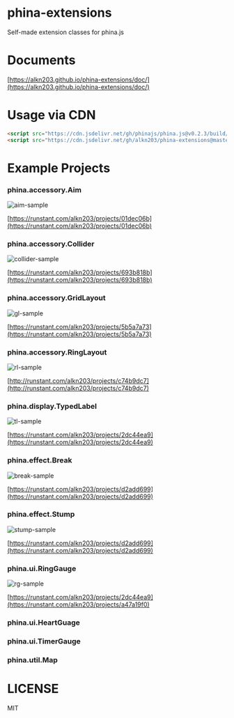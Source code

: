 # phina-extensions
Self-made extension classes for phina.js

# Documents
[https://alkn203.github.io/phina-extensions/doc/](https://alkn203.github.io/phina-extensions/doc/)

# Usage via CDN

```html
<script src="https://cdn.jsdelivr.net/gh/phinajs/phina.js@v0.2.3/build/phina.js"></script>
<script src="https://cdn.jsdelivr.net/gh/alkn203/phina-extensions@master/build/phina-extensions.min.js"></script>
```

# Example Projects
### phina.accessory.Aim

![aim-sample](https://alkn203.github.io/phina-extensions/images/aim-sample.png)


[https://runstant.com/alkn203/projects/01dec06b](https://runstant.com/alkn203/projects/01dec06b)

### phina.accessory.Collider

![collider-sample](https://alkn203.github.io/phina-extensions/images/collider-sample.png)

[https://runstant.com/alkn203/projects/693b818b](https://runstant.com/alkn203/projects/693b818b)

### phina.accessory.GridLayout

![gl-sample](https://alkn203.github.io/phina-extensions/images/gl-sample.png)

[https://runstant.com/alkn203/projects/5b5a7a73](https://runstant.com/alkn203/projects/5b5a7a73)

### phina.accessory.RingLayout

![rl-sample](https://alkn203.github.io/phina-extensions/images/rl-sample.png)

[http://runstant.com/alkn203/projects/c74b9dc7](http://runstant.com/alkn203/projects/c74b9dc7)

### phina.display.TypedLabel

![tl-sample](https://alkn203.github.io/phina-extensions/images/tl-sample.png)

[https://runstant.com/alkn203/projects/2dc44ea9](https://runstant.com/alkn203/projects/2dc44ea9)

### phina.effect.Break

![break-sample](https://alkn203.github.io/phina-extensions/images/break-sample.png)

[https://runstant.com/alkn203/projects/d2add699](https://runstant.com/alkn203/projects/d2add699)

### phina.effect.Stump

![stump-sample](https://alkn203.github.io/phina-extensions/images/stump-sample.png)

[https://runstant.com/alkn203/projects/d2add699](https://runstant.com/alkn203/projects/d2add699)

### phina.ui.RingGauge

![rg-sample](https://alkn203.github.io/phina-extensions/images/rg-sample.png)

[https://runstant.com/alkn203/projects/2dc44ea9](https://runstant.com/alkn203/projects/a47a19f0)

### phina.ui.HeartGuage

### phina.ui.TimerGauge

### phina.util.Map

# LICENSE
MIT
